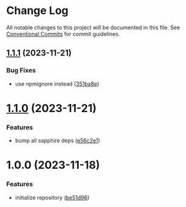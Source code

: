 # Change Log

All notable changes to this project will be documented in this file.
See [Conventional Commits](https://conventionalcommits.org) for commit guidelines.

## [1.1.1](https://github.com/kakushindev/sapphire-plugins/compare/v1.1.0...v1.1.1) (2023-11-21)


### Bug Fixes

* use npmignore instead ([351ba8e](https://github.com/kakushindev/sapphire-plugins/commit/351ba8e81b403c56ae50b74e55902b27a935da41))





# [1.1.0](https://github.com/kakushindev/sapphire-plugins/compare/v1.0.0...v1.1.0) (2023-11-21)


### Features

* bump all sapphire deps ([e56c2e1](https://github.com/kakushindev/sapphire-plugins/commit/e56c2e13f965340c932a415c4ce821c4641b984f))





# 1.0.0 (2023-11-18)


### Features

* initialize repository ([be51d96](https://github.com/kakushindev/sapphire-plugins/commit/be51d967c7ad91a4b2e2168270c3c9b86f7f78c5))
